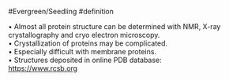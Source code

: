 #Evergreen/Seedling #definition 

• Almost all protein structure can be determined with NMR, X-ray  
crystallography and cryo electron microscopy.  
• Crystallization of proteins may be complicated.  
• Especially difficult with membrane proteins.  
• Structures deposited in online PDB database:  
https://www.rcsb.org

